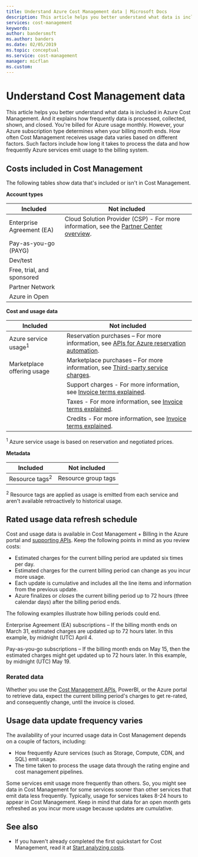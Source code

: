```yaml
---
title: Understand Azure Cost Management data | Microsoft Docs
description: This article helps you better understand what data is included in Azure Cost Management and how frequently it is processed, collected, shown, and closed.
services: cost-management
keywords:
author: bandersmsft
ms.author: banders
ms.date: 02/05/2019
ms.topic: conceptual
ms.service: cost-management
manager: micflan
ms.custom:
---
```


# Understand Cost Management data

This article helps you better understand what data is included in Azure Cost Management. And it explains how frequently data is processed, collected, shown, and closed. You're billed for Azure usage monthly. However, your Azure subscription type determines when your billing month ends. How often Cost Management receives usage data varies based on different factors. Such factors include how long it takes to process the data and how frequently Azure services emit usage to the billing system.

## Costs included in Cost Management

The following tables show data that's included or isn't in Cost Management.

**Account types**

| **Included** | **Not included** |
| --- | --- |
| Enterprise Agreement (EA) | Cloud Solution Provider (CSP) - For more information, see the [Partner Center overview](../cloud-solution-provider/overview/partner-center-overview.md). |
| Pay-as-you-go (PAYG) |   |
| Dev/test |   |
| Free, trial, and sponsored |   |
| Partner Network |   |
| Azure in Open | &nbsp;  |

**Cost and usage data**

| **Included** | **Not included** |
| --- | --- |
| Azure service usage<sup>1</sup> | Reservation purchases – For more information, see [APIs for Azure reservation automation](../billing/billing-reservation-apis.md). |
| Marketplace offering usage | Marketplace purchases – For more information, see [Third-party service charges](../billing/billing-understand-your-azure-marketplace-charges.md). |
|   | Support charges - For more information, see [Invoice terms explained](../billing/billing-understand-your-invoice.md). |
|   | Taxes - For more information, see [Invoice terms explained](../billing/billing-understand-your-invoice.md). |
|   | Credits - For more information, see [Invoice terms explained](../billing/billing-understand-your-invoice.md). |

<sup>1</sup> Azure service usage is based on reservation and negotiated prices.

**Metadata**

| **Included** | **Not included** |
| --- | --- |
| Resource tags<sup>2</sup> | Resource group tags |

<sup>2</sup> Resource tags are applied as usage is emitted from each service and aren't available retroactively to historical usage.

## Rated usage data refresh schedule

Cost and usage data is available in Cost Management + Billing in the Azure portal and [supporting APIs](https://aka.ms/costmgmt/docs). Keep the following points in mind as you review costs:

- Estimated charges for the current billing period are updated six times per day.
- Estimated charges for the current billing period can change as you incur more usage.
- Each update is cumulative and includes all the line items and information from the previous update.
- Azure finalizes or _closes_ the current billing period up to 72 hours (three calendar days) after the billing period ends.

The following examples illustrate how billing periods could end.

Enterprise Agreement (EA) subscriptions – If the billing month ends on March 31, estimated charges are updated up to 72 hours later. In this example, by midnight (UTC) April 4.

Pay-as-you-go subscriptions – If the billing month ends on May 15, then the estimated charges might get updated up to 72 hours later. In this example, by midnight (UTC) May 19.

### Rerated data

Whether you use the [Cost Management APIs](https://aka.ms/costmgmt/docs), PowerBI, or the Azure portal to retrieve data, expect the current billing period's charges to get re-rated, and consequently change, until the invoice is closed.

## Usage data update frequency varies

The availability of your incurred usage data in Cost Management depends on a couple of factors, including:

- How frequently Azure services (such as Storage, Compute, CDN, and SQL) emit usage.
- The time taken to process the usage data through the rating engine and cost management pipelines.

Some services emit usage more frequently than others. So, you might see data in Cost Management for some services sooner than other services that emit data less frequently. Typically, usage for services takes 8-24 hours to appear in Cost Management. Keep in mind that data for an open month gets refreshed as you incur more usage because updates are cumulative.

## See also

- If you haven't already completed the first quickstart for Cost Management, read it at [Start analyzing costs](quick-acm-cost-analysis.md).
